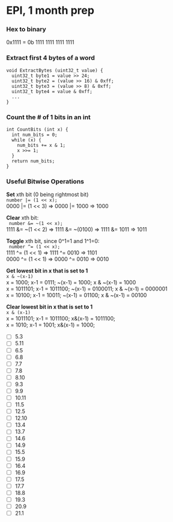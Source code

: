 # EPI, 1 month prep

### Hex to binary
0x1111 = 0b 1111 1111 1111 1111

### Extract first 4 bytes of a word
```
void ExtractBytes (uint32_t value) {
  uint32_t byte1 = value >> 24;
  uint32_t byte2 = (value >> 16) & 0xff;
  uint32_t byte3 = (value >> 8) & 0xff;
  uint32_t byte4 = value & 0xff;
  ...
}
```

### Count the # of 1 bits in an int
```
int CountBits (int x) {
  int num_bits = 0;
  while (x) {
    num_bits += x & 1;
    x >>= 1;
  }
  return num_bits;
}
```

### Useful Bitwise Operations  
**Set** xth bit (0 being rightmost bit)  
```number |= (1 << x);```  
0000 |= (1 << 3) => 0000 |= 1000 => 1000  

**Clear** xth bit:  
``` number &= ~(1 << x);```  
1111 &= ~(1 << 2) => 1111 &= ~(0100) => 1111 &= 1011 => 1011  

**Toggle** xth bit, since 0^1=1 and 1^1=0:  
``` number ^= (1 << x);```  
1111 ^= (1 << 1) => 1111 ^= 0010 => 1101  
0000 ^= (1 << 1) => 0000 ^= 0010 => 0010  

**Get lowest bit in x that is set to 1**  
```x & ~(x-1)```  
x = 1000; x-1 = 0111; ~(x-1) = 1000; x & ~(x-1) = 1000  
x = 1011101; x-1 = 1011100; ~(x-1) = 0100011; x & ~(x-1) = 0000001  
x = 10100; x-1 = 10011; ~(x-1) = 01100; x & ~(x-1) = 00100  

**Clear lowest bit in x that is set to 1**  
```x & (x-1)```  
x = 1011101; x-1 = 1011100; x&(x-1) = 1011100;  
x = 1010; x-1 = 1001; x&(x-1) = 1000;

- [ ] 5.3
- [ ] 5.11
- [ ] 6.5
- [ ] 6.8
- [ ] 7.7
- [ ] 7.8
- [ ] 8.10
- [ ] 9.3
- [ ] 9.9
- [ ] 10.11
- [ ] 11.5
- [ ] 12.5
- [ ] 12.10
- [ ] 13.4
- [ ] 13.7
- [ ] 14.6
- [ ] 14.9
- [ ] 15.5
- [ ] 15.9
- [ ] 16.4
- [ ] 16.9
- [ ] 17.5
- [ ] 17.7
- [ ] 18.8
- [ ] 19.3
- [ ] 20.9
- [ ] 21.1
